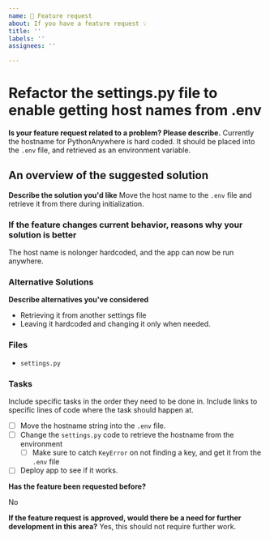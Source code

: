 ```yaml
---
name: 🚀 Feature request
about: If you have a feature request 💡
title: ''
labels: ''
assignees: ''

---
```


# Refactor the settings.py file to enable getting host names from .env

**Is your feature request related to a problem? Please describe.**
Currently the hostname for PythonAnywhere is hard coded. It should be placed into the `.env` file, and retrieved as an environment variable.

## An overview of the suggested solution

**Describe the solution you'd like**
Move the host name to the `.env` file and retrieve it from there during initialization.

### If the feature changes current behavior, reasons why your solution is better

The host name is nolonger hardcoded, and the app can now be run anywhere.

### Alternative Solutions

**Describe alternatives you've considered**

- Retrieving it from another settings file
- Leaving it hardcoded and changing it only when needed.

### Files

- `settings.py`

### Tasks

Include specific tasks in the order they need to be done in. Include links to specific lines of code where the task should happen at.
- [ ] Move the hostname string into the `.env` file.
- [ ] Change the `settings.py` code to retrieve the hostname from the environment
  - [ ] Make sure to catch `KeyError` on not finding a key, and get it from the  `.env` file
- [ ] Deploy app to see if it works.

**Has the feature been requested before?**

No

**If the feature request is approved, would there be a need for further development in this area?**
Yes, this should not require further work.
